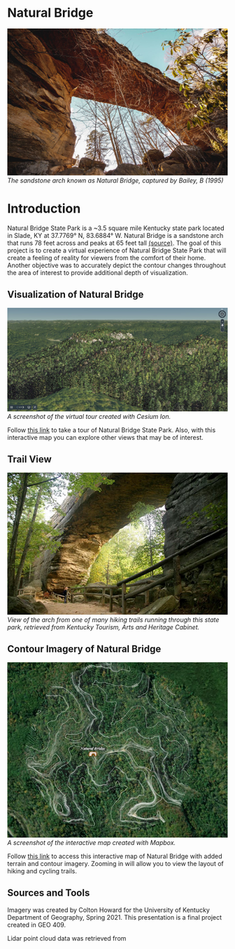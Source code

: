 # Natural Bridge
![image](Images/NAturalBridge.jpg)    
*The sandstone arch known as Natural Bridge, captured by Bailey, B (1995)*

# Introduction
Natural Bridge State Park is a ~3.5 square mile Kentucky state park located in Slade, KY at 37.7769° N, 83.6884° W. Natural Bridge is a sandstone arch that runs 78 feet across and peaks at 65 feet tall [(source)](https://stateparks.com/natural_bridge_state_park_in_kentucky.html). The goal of this project is to create a virtual experience of Natural Bridge State Park that will create a feeling of reality for viewers from the comfort of their home. Another objective was to accurately depict the contour changes throughout the area of interest to provide additional depth of visualization.


## Visualization of Natural Bridge
![image](Images/CesiumScreenshot.jpg)    
*A screenshot of the virtual tour created with Cesium Ion.*

Follow [this link](https://cesium.com/ion/stories/viewer/?id=3e504b65-0bb4-4eb8-bcb6-4423c66fb050) to take a tour of Natural Bridge State Park. Also, with this interactive map you can explore other views that may be of interest.

## Trail View
![image](Images/NaturalBridge2.jpg)    
*View of the arch from one of many hiking trails running through this state park, retrieved from Kentucky Tourism, Arts and Heritage Cabinet.*

## Contour Imagery of Natural Bridge
![image](Images/MapBoxSS.jpg)    
*A screenshot of the interactive map created with Mapbox.*

Follow [this link](https://api.mapbox.com/styles/v1/ncho225/ckohdr0ka2snx17pgowoeuksc.html?fresh=true&title=view&access_token=pk.eyJ1IjoibmNobzIyNSIsImEiOiJja2tib3g1d2wwMWt2MnZwaXoyOGx2ZXZiIn0.JUzbwNRH7s0z0fX_Je4sWQ) to access this interactive map of Natural Bridge with added terrain and contour imagery. Zooming in will allow you to view the layout of hiking and cycling trails.


## Sources and Tools
Imagery was created by Colton Howard for the University of Kentucky Department of Geography, Spring 2021. This presentation is a final project created in GEO 409.

Lidar point cloud data was retrieved from